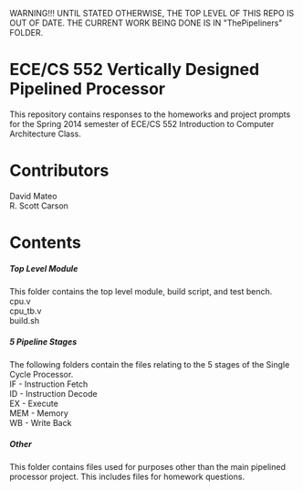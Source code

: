 WARNING!!! UNTIL STATED OTHERWISE, THE TOP LEVEL OF THIS REPO IS OUT OF DATE.  THE CURRENT WORK BEING DONE IS IN "ThePipeliners" FOLDER.


<h1>ECE/CS 552 Vertically Designed Pipelined Processor</h1>

  This repository contains responses to the homeworks and project prompts for the Spring 2014 semester of ECE/CS 552        Introduction to Computer Architecture Class.  
  
<h1>Contributors</h1>

  David Mateo<br>
  R. Scott Carson
  
<h1>Contents</h1>

<h5>Top Level Module</h5>
This folder contains the top level module, build script, and test bench.<br>
cpu.v<br>
cpu_tb.v<br>
build.sh<br>

<h5>5 Pipeline Stages</h5>
The following folders contain the files relating to the 5 stages of the Single Cycle Processor.<br>
IF - Instruction Fetch<br>
ID - Instruction Decode<br>
EX - Execute<br>
MEM - Memory<br>
WB - Write Back<br>

<h5>Other</h5>
This folder contains files used for purposes other than the main pipelined processor project.  This includes files for homework questions.



